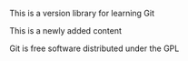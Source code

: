 This is a version library for learning Git

This is a newly added content

Git is free software distributed under the GPL
